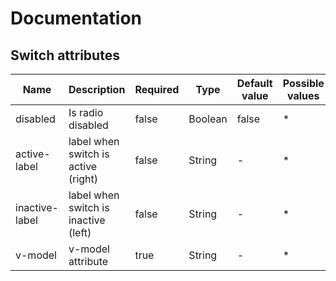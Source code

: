 # Documentation

## Switch attributes

| Name | Description | Required | Type | Default value | Possible values |
| --- | --- | --- | --- | --- | --- |
| disabled | Is radio disabled | false | Boolean | false | * |
| active-label | label when switch is active (right) | false | String | - | * |
| inactive-label | label when switch is inactive (left) | false | String | - | * |
| v-model | v-model attribute | true | String | - | * |
